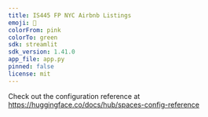 ```yaml
---
title: IS445 FP NYC Airbnb Listings
emoji: 🦀
colorFrom: pink
colorTo: green
sdk: streamlit
sdk_version: 1.41.0
app_file: app.py
pinned: false
license: mit
---
```


Check out the configuration reference at https://huggingface.co/docs/hub/spaces-config-reference
